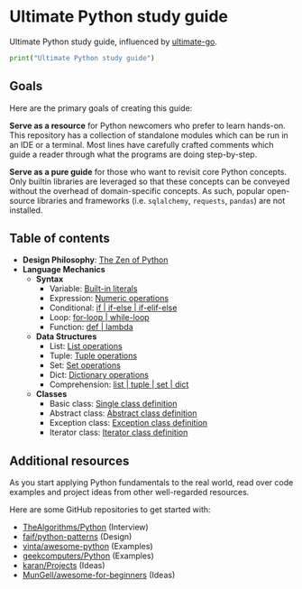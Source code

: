 # Ultimate Python study guide

Ultimate Python study guide, influenced by [ultimate-go](https://github.com/hoanhan101/ultimate-go).

```python
print("Ultimate Python study guide")
```

## Goals

Here are the primary goals of creating this guide:

**Serve as a resource** for Python newcomers who prefer to learn hands-on.
This repository has a collection of standalone modules which can be run
in an IDE or a terminal. Most lines have carefully crafted comments which
guide a reader through what the programs are doing step-by-step.

**Serve as a pure guide** for those who want to revisit core Python concepts.
Only builtin libraries are leveraged so that these concepts can be conveyed without
the overhead of domain-specific concepts. As such, popular open-source libraries
and frameworks (i.e. `sqlalchemy`, `requests`, `pandas`) are not installed.

## Table of contents

- **Design Philosophy**: [The Zen of Python](https://www.python.org/dev/peps/pep-0020/)
- **Language Mechanics**
    - **Syntax**
        - Variable: [Built-in literals](ultimatepython/syntax/variable.py)
        - Expression: [Numeric operations](ultimatepython/syntax/expression.py)
        - Conditional: [if | if-else | if-elif-else](ultimatepython/syntax/conditional.py)
        - Loop: [for-loop | while-loop](ultimatepython/syntax/loop.py)
        - Function: [def | lambda](ultimatepython/syntax/function.py)
    - **Data Structures**
        - List: [List operations](ultimatepython/data_structures/list.py)
        - Tuple: [Tuple operations](ultimatepython/data_structures/tuple.py)
        - Set: [Set operations](ultimatepython/data_structures/set.py)
        - Dict: [Dictionary operations](ultimatepython/data_structures/dict.py)
        - Comprehension: [list | tuple | set | dict](ultimatepython/data_structures/comprehension.py)
    - **Classes**
        - Basic class: [Single class definition](ultimatepython/classes/basic_class.py)
        - Abstract class: [Abstract class definition](ultimatepython/classes/abstract_class.py)
        - Exception class: [Exception class definition](ultimatepython/classes/exception_class.py)
        - Iterator class: [Iterator class definition](ultimatepython/classes/iterator_class.py)

## Additional resources

As you start applying Python fundamentals to the real world, read over
code examples and project ideas from other well-regarded resources.

Here are some GitHub repositories to get started with:

- [TheAlgorithms/Python](https://github.com/TheAlgorithms/Python) (Interview)
- [faif/python-patterns](https://github.com/faif/python-patterns) (Design)
- [vinta/awesome-python](https://github.com/vinta/awesome-python) (Examples)
- [geekcomputers/Python](https://github.com/geekcomputers/Python) (Examples)
- [karan/Projects](https://github.com/karan/Projects) (Ideas)
- [MunGell/awesome-for-beginners](https://github.com/MunGell/awesome-for-beginners) (Ideas)
